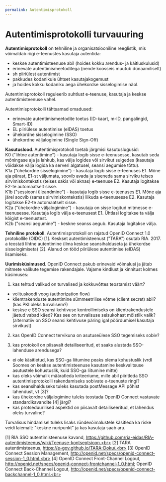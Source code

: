 ```yaml
---
permalink: Autentimisprotokoll
---
```


# Autentimisprotokolli turvauuring

__Autentimisprotokoll__ on tehniline ja organisatsiooniline reeglistik, mis võimaldab riigi e-teenustes kasutaja autentida:
- keskse autentimisteenuse abil (hoides kokku arendus- ja käitluskulusid)
- erinevate autentimismeetoditega (nende koosseis muutub dünaamiliselt)
- sh piiriülest autentimist
- pakkudes kodanikule ühtset kasutajakogemust
- ja hoides kokku kodaniku aega ühekordse sisselogimise näol.

Autentimisprotokoll reguleerib suhtlust e-teenuse, kasutaja ja keskse autentimisteenuse vahel.

Autentimisprotokolli tähtsamad omadused:
- erinevate autentimismeetodite toetus (ID-kaart, m-ID, pangalingid, Smart-ID)
- EL piiriülese autentimise (eIDAS) toetus
- ühekordne sisselogimine (SSO)
- ühekordne väljalogimine (Single Sign-Off)

__Kasutuslood__. Autentimisprotokoll toetab järgmisi kasutuslugusid:<br>
K0 ("lihtne autentimine") - kasutaja logib sisse e-teenusesse, kasutab seda mõningase aja ja lahkub, kas välja logides või sirvikut sulgedes (kasutaja võidakse välja logida ka serveri algatusel, seansi aegumise tõttu).<br>
K1a ("ühekordne sisselogimine") - kasutaja logib sisse e-teenuses E1. Mõne aja pärast, E1-st väljumata, soovib avada ja siseneda sama sirviku teises sirvimiskontekstis (teises sakis või aknas) e-teenuse E2. Kasutaja logitakse E2-te automaatselt sisse.<br>
K1b ("sessiooni üleandmine") - kasutaja logib sisse e-teenuses E1. Mõne aja järel soovib (samas sirvimiskontekstis) liikuda e-teenusesse E2. Kasutaja logitakse E2-te automaatselt sisse.<br>
K2a ("ühekordne väljalogimine") - kasutaja on sisse logitud mitmesse e-teenusesse. Kasutaja logib välja e-teenusest E1. Ühtlasi logitakse ta välja kõigist e-teenustest.<br>
K2b ("seansi aegumine") - keskne seanss aegub. Kasutaja logitakse välja.

__Tehniline protokoll__. Autentimisprotokoll on rajatud OpenID Connect 1.0 protokollile (OIDC) [1]. Keskset autentimisteenust ("TARA") osutab RIA. 2017. a teostati lihtne autentimine (ilma keskse seansihalduseta ja ühekordse sisselogimiseta) [2]. Alanud on tööd piiriülese autentimise (eIDAS) lisamiseks. 

__Uurimisküsimused__.
OpenID Connect pakub erinevaid võimalusi ja jätab mitmete valikute tegemise rakendajale. Vajame kindlust ja kinnitust kolmes küsimuses:

1) kas tehtud valikud on turvalised ja kokkuvõttes teostamist väärt?
- volituskoodi voog (authorization flow)
- klientrakenduste autentimine sümmeetrilise võtme (client secret) abil? (kas PKI oleks turvalisem?)
- keskse e SSO seansi kehtivuse kontrollimiseks on klientrakendustele jäetud vabad käed? Kas see on turvalisuse seisukohast mõistlik valik? (alternatiiv on SSO seansi kehtivuse päring igal pöördumisel kasutaja sirvikust)

2) kas OpenID Connect tervikuna on asutuseülese SSO tegemiseks sobiv?

3) kas protokoll on piisavalt detailiseeritud, et saaks alustada SSO-lahenduse arendusega?
- ei ole käsitletud, kas SSO-ga liitumine peaks olema kohustuslik (vrdl Soomes on keskse autentimisteenuse kasutamine keskvalitsuse asutustele kohustuslik, kuid SSO-ga liitumine mitte)
- kas oleks võimalik määratleda kriteeriume, mille abil piiritleda SSO autentimisprotokolli rakendamiseks sobivate e-teenuste ringi?
- kas seansihalduseks tuleks kasutada postMessage API põhist lahendust, vt [3]?
- kas ühekordne väljalogimine tuleks teostada OpenID Connect vastavate standardikavandite [4] järgi?
- kas protseduurilised aspektid on piisavalt detailiseeritud, et lahendus oleks turvaline?

Turvalisus hindamisel tuleks lisaks ründevõimalustele käsitleda ka riske veidi laiemalt: "keskne nuripunkt" ja kas kasutaja saab aru.

[1] RIA SSO autentimisteenuse kavand, https://github.com/ria-eidas/RIA-autentimisteenus/wiki/Teenuse-kontseptsioon.<br>
[2] TARA autentimisteenus, https://e-gov.github.io/TARA-Doku/.<br>
[3] OpenID Connect Session Management, http://openid.net/specs/openid-connect-session-1_0.html.<br>
[4] OpenID Connect Front-Channel Logout, http://openid.net/specs/openid-connect-frontchannel-1_0.html; OpenID Connect Back-Channel Logout, http://openid.net/specs/openid-connect-backchannel-1_0.html.<br>

